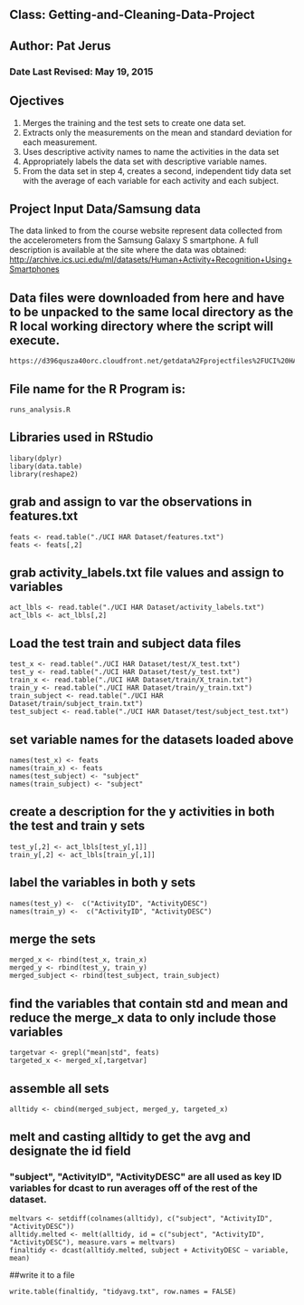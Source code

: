 
## Class: Getting-and-Cleaning-Data-Project
## Author: Pat Jerus
### Date Last Revised: May 19, 2015

## Ojectives
1) Merges the training and the test sets to create one data set.
2) Extracts only the measurements on the mean and standard deviation for each measurement. 
3) Uses descriptive activity names to name the activities in the data set
4) Appropriately labels the data set with descriptive variable names. 
5) From the data set in step 4, creates a second, independent tidy data set with the average of each variable for each activity and each subject.

## Project Input Data/Samsung data 
The data linked to from the course website represent data collected from the accelerometers from the Samsung Galaxy S smartphone. A full description is available at the site where the data was obtained: 
http://archive.ics.uci.edu/ml/datasets/Human+Activity+Recognition+Using+Smartphones 

## Data files were downloaded from here and have to be unpacked to the same local directory as the R local working directory where the script will execute.

```
https://d396qusza40orc.cloudfront.net/getdata%2Fprojectfiles%2FUCI%20HAR%20Dataset.zip 
```

## File name for the R Program is:
```
runs_analysis.R
```

## Libraries used in RStudio
```{r}
libary(dplyr)
libary(data.table)
library(reshape2)
```
## grab and assign to var the observations in features.txt
```{r}
feats <- read.table("./UCI HAR Dataset/features.txt")
feats <- feats[,2]
```
## grab activity_labels.txt file values and assign to variables
```{r}
act_lbls <- read.table("./UCI HAR Dataset/activity_labels.txt")
act_lbls <- act_lbls[,2]
```
## Load the test train and subject data files
```{r}
test_x <- read.table("./UCI HAR Dataset/test/X_test.txt")
test_y <- read.table("./UCI HAR Dataset/test/y_test.txt")
train_x <- read.table("./UCI HAR Dataset/train/X_train.txt")
train_y <- read.table("./UCI HAR Dataset/train/y_train.txt")
train_subject <- read.table("./UCI HAR Dataset/train/subject_train.txt")
test_subject <- read.table("./UCI HAR Dataset/test/subject_test.txt")
```
## set variable names for the datasets loaded above
```{r}
names(test_x) <- feats
names(train_x) <- feats
names(test_subject) <- "subject"
names(train_subject) <- "subject"
```
## create a description for the y activities in both the test and train y sets
```{r}
test_y[,2] <- act_lbls[test_y[,1]]
train_y[,2] <- act_lbls[train_y[,1]]
```
## label the variables in both y sets
```{r}
names(test_y) <-  c("ActivityID", "ActivityDESC")
names(train_y) <-  c("ActivityID", "ActivityDESC")
```
## merge the sets
```{r}
merged_x <- rbind(test_x, train_x)
merged_y <- rbind(test_y, train_y)
merged_subject <- rbind(test_subject, train_subject)
```

## find the variables that contain std and mean and reduce the merge_x data to only include those variables
```{r}
targetvar <- grepl("mean|std", feats)
targeted_x <- merged_x[,targetvar]
```
## assemble all sets
```{r}
alltidy <- cbind(merged_subject, merged_y, targeted_x)
```
## melt and casting alltidy to get the avg and designate the id field
### "subject", "ActivityID", "ActivityDESC" are all used as key ID variables for dcast to run averages off of the rest of the dataset.
```{r}
meltvars <- setdiff(colnames(alltidy), c("subject", "ActivityID", "ActivityDESC"))
alltidy.melted <- melt(alltidy, id = c("subject", "ActivityID", "ActivityDESC"), measure.vars = meltvars)
finaltidy <- dcast(alltidy.melted, subject + ActivityDESC ~ variable, mean)
```
##write it to a file
```{r}
write.table(finaltidy, "tidyavg.txt", row.names = FALSE)
```
